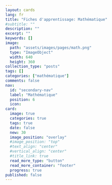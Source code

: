 ```yaml
---
layout: cards
lang: fr
title: "Fiches d'apprentissage: Mathématique"
#subtitle: ""
description: ""
excerpt: ""
keywords: []
image:
  path: "assets/images/pages/math.png"
  type: "ImageObject"
  width: 640
  height: 360
collection_type: "posts"
tags: []
categories: ["mathématique"]
comments: false
nav:
  id: "secondary-nav"
  label: "Mathématique"
  position: 6
  icon:
card:
  image: true
  categories: true
  tags: true
  date: false
  new: 30
  image_position: "overlay"
  #image_position: "top"
  #text_align: "center"
  #vertical_align: "center"
  #title_link: true
  read_more_type: "button"
  read_more_container: "footer"
  progress: true
published: false
---
```


